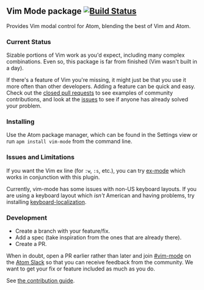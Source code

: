 ## Vim Mode package [![Build Status](https://travis-ci.org/atom/vim-mode.svg?branch=master)](https://travis-ci.org/atom/vim-mode)

Provides Vim modal control for Atom, blending the best of Vim and Atom.

### Current Status

Sizable portions of Vim work as you'd expect, including many complex combinations.
Even so, this package is far from finished (Vim wasn't built in a day).

If there's a feature of Vim you're missing, it might just be that you use it more often than other developers. Adding a feature can be quick and easy. Check out the [closed pull requests][prs] to see examples of community contributions, and look at the [issues][issues] to see if anyone has already solved your problem.

[prs]: https://github.com/atom/vim-mode/pulls?direction=desc&page=1&sort=created&state=closed
[issues]: https://github.com/atom/vim-mode/issues

### Installing

Use the Atom package manager, which can be found in the Settings view or run `apm install vim-mode` from the command line.

### Issues and Limitations

If you want the Vim ex line (for `:w`, `:s`, etc.), you can try [ex-mode](https://atom.io/packages/ex-mode)
which works in conjunction with this plugin.

Currently, vim-mode has some issues with non-US keyboard layouts. If you are using a keyboard layout which *isn't* American and having problems, try installing [keyboard-localization](https://atom.io/packages/keyboard-localization).

### Development

* Create a branch with your feature/fix.
* Add a spec (take inspiration from the ones that are already there).
* Create a PR.

When in doubt, open a PR earlier rather than later and join [#vim-mode](https://atomio.slack.com/messages/vim-mode/) on the [Atom Slack](http://atom-slack.herokuapp.com/) so that you can receive
feedback from the community. We want to get your fix or feature included as much
as you do.

See [the contribution guide](https://github.com/atom/vim-mode/blob/master/CONTRIBUTING.md).
